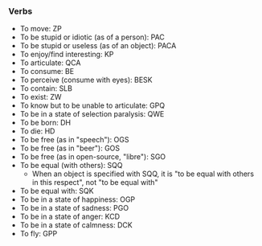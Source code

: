 ### Verbs

- To move: ZP
- To be stupid or idiotic (as of a person): PAC
- To be stupid or useless (as of an object): PACA
- To enjoy/find interesting: KP
- To articulate: QCA
- To consume: BE
- To perceive (consume with eyes): BESK
- To contain: SLB
- To exist: ZW
- To know but to be unable to articulate: GPQ
- To be in a state of selection paralysis: QWE
- To be born: DH
- To die: HD
- To be free (as in "speech"): OGS
- To be free (as in "beer"): GOS
- To be free (as in open-source, "libre"): SGO
- To be equal (with others): SQQ
	- When an object is specified with SQQ, it is "to be equal with others in this respect", not "to be equal with"
- To be equal with: SQK
- To be in a state of happiness: OGP
- To be in a state of sadness: PGO
- To be in a state of anger: KCD
- To be in a state of calmness: DCK
- To fly: GPP